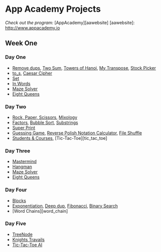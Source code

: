# App Academy Projects

_Check out the program:_ [AppAcademy][aawebsite]
[aawebsite]: http://www.appacademy.io

## Week One

### Day One
+ [Remove dups][array], [Two Sum][array], [Towers of Hanoi][array], [My Transpose][array], [Stock Picker][array]
+ [to_s][string], [Caesar Cipher][string]
+ [Set][enumerables]
+ [In Words][in_words]
+ [Maze Solver][maze_solver]
+ [Eight Queens][eight_queens]

[array]: ./Curriculum/W1/D1_AmitAmin/array.rb
[string]: ./Curriculum/W1/D1_AmitAmin/string.rb
[enumerables]: ./Curriculum/W1/D1_AmitAmin/enumerables.rb
[in_words]: ./Curriculum/W1/D1_AmitAmin/test-first-ruby-master/lib/15_in_words.rb
[maze_solver]: ./Curriculum/W1/D3_CodyMcNamara/maze.rb
[eight_queens]: ./Curriculum/W1/D3_CodyMcNamara/eight_queens.rb

### Day Two
+ [Rock, Paper, Scissors][methods], [Mixology][methods]
+ [Factors][iteration], [Bubble Sort][iteration], [Substrings][iteration]
+ [Super Print][super_print]
+ [Guessing Game][guess], [Reverse Polish Notation Calculator][rpn], [File Shuffle][file_shuffle]
+ [Students & Courses][students_courses], [Tic-Tac-Toe][tic_tac_toe]

[methods]: ./Curriculum/W1/D2_AntonShain/methods.rb
[iteration]: ./Curriculum/W1/D2_AntonShain/iteration.rb
[super_print]: ./Curriculum/W1/D2_AntonShain/symbols_and_strings.rb
[guess]: ./Curriculum/W1/D2_AntonShain/io.rb
[rpn]: ./Curriculum/W1/D2_AntonShain/rpn.rb
[file_shuffle]: ./Curriculum/W1/D2_AntonShain/filesort.rb
[students_courses]: ./Curriculum/W1/D2_AntonShain/students_and_courses.rb
[tic_tact_toe]: ./Curriculum/W1/D2_AntonShain/tic_tac_toe.rb

### Day Three

+ [Mastermind][mastermind]
+ [Hangman][hangman]
+ [Maze Solver][maze_solver]
+ [Eight Queens][eight_queens]

[mastermind]: ./Curriculum/W1/D3_CodyMcNamara/mastermind.rb
[hangman]: ./Curriculum/W1/D3_CodyMcNamara/hangman.rb
[maze_solver]: ./Curriculum/W1/D3_CodyMcNamara/maze.rb
[eight_queens]: ./Curriculum/W1/D3_CodyMcNamara/eight_queens.rb

### Day Four

+ [Blocks][blocks]
+ [Exponentiation][recursion], [Deep dup][recursion], [Fibonacci][recursion], [Binary Search][recursion]
+ [Word Chains][word_chain]

[blocks]: ./Curriculum/W1/D4_SherryZhou/ourarray.rb
[recursion]: ./Curriculum/W1/D4_SherryZhou/recursion.rb
[word_chains]: ./Curriculum/W1/D4_SherryZhou/wordchain.rb

### Day Five

+ [TreeNode][treenode]
+ [Knights Travails][knights_travails]
+ [Tic-Tac-Toe AI][tic_tac_toe_ai]

[treenode]: ./Curriculum/W1/D5_SabiceEads/polytreenode.rb
[knights_travails]: ./Curriculum/W1/D5_SabiceEads/knights_travails.rb
[tic_tac_toe_ai]: ./Curriculum/W1/D5_SabiceEads/TicTacToeAI/lib/
